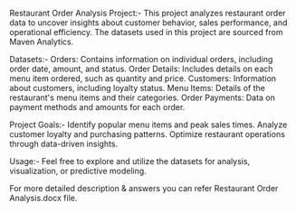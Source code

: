 Restaurant Order Analysis Project:-
This project analyzes restaurant order data to uncover insights about customer behavior, sales performance, and operational efficiency. The datasets used in this project are sourced from Maven Analytics.

Datasets:-
Orders: Contains information on individual orders, including order date, amount, and status.
Order Details: Includes details on each menu item ordered, such as quantity and price.
Customers: Information about customers, including loyalty status.
Menu Items: Details of the restaurant's menu items and their categories.
Order Payments: Data on payment methods and amounts for each order.

Project Goals:-
Identify popular menu items and peak sales times.
Analyze customer loyalty and purchasing patterns.
Optimize restaurant operations through data-driven insights.

Usage:-
Feel free to explore and utilize the datasets for analysis, visualization, or predictive modeling.

For more detailed description & answers you can refer Restaurant Order Analysis.docx file.
